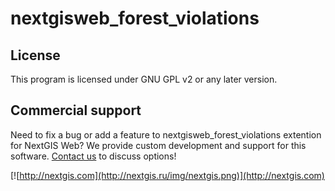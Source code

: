 # nextgisweb_forest_violations

License
-------------
This program is licensed under GNU GPL v2 or any later version.

Commercial support
----------
Need to fix a bug or add a feature to nextgisweb_forest_violations extention for NextGIS Web? We provide custom development and support for this software. [Contact us](http://nextgis.ru/en/contact/) to discuss options!

[![http://nextgis.com](http://nextgis.ru/img/nextgis.png)](http://nextgis.com)
